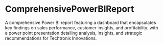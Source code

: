 # ComprehensivePowerBIReport
A comprehensive Power BI report featuring a dashboard that encapsulates key findings on sales performance, customer insights, and profitability.  with a power point presentation detailing analysis, insights, and strategic recommendations for Techtronix Innovations.
